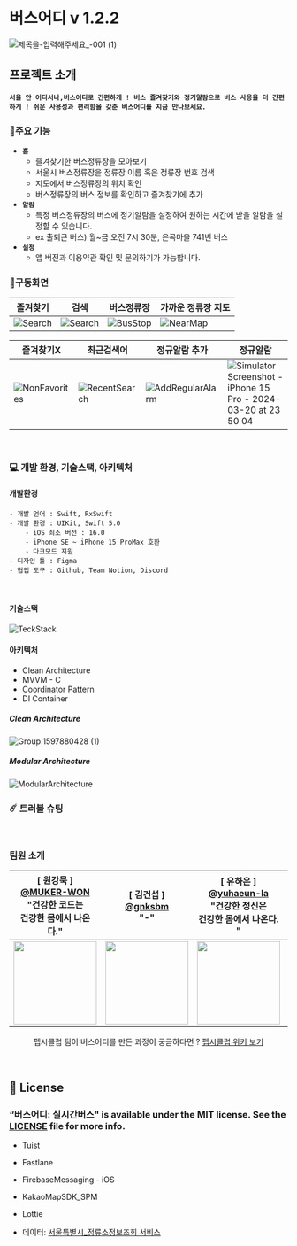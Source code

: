 # 버스어디 v 1.2.2 
![제목을-입력해주세요_-001 (1)](https://github.com/Pepsi-Club/WhereMyBus-iOS/assets/65907001/a97bb417-52b2-454b-9f79-7fb715b4d96c)

## 프로젝트 소개
**`서울 안 어디서나,버스어디로 간편하게 ! 버스 즐겨찾기와 정기알람으로 버스 사용을 더 간편하게 !
    쉬운 사용성과 편리함을 갖춘 버스어디를 지금 만나보세요.`**
    

### 💫주요 기능
- **`홈`**
    - 즐겨찾기한 버스정류장을 모아보기
    - 서울시 버스정류장을 정류장 이름 혹은 정류장 번호 검색
    - 지도에서 버스정류장의 위치 확인
    - 버스정류장의 버스 정보를 확인하고 즐겨찾기에 추가
- **`알람`** 
    - 특정 버스정류장의 버스에 정기알람을 설정하여 원하는 시간에 받을 알람을 설정할 수 있습니다.
    - ex 출퇴근 버스) 월~금 오전 7시 30분, 은곡마을 741번 버스 
- **`설정`** 
    - 앱 버전과 이용약관 확인 및 문의하기가 가능합니다.

### 📱구동화면

| 즐겨찾기 | 검색 | 버스정류장 | 가까운 정류장 지도 |
| --- | --- | --- | --- |
|![Search](https://github.com/Pepsi-Club/WhereMyBus-iOS/assets/91649269/60245d90-b78e-4ea8-bc6b-48418e0a5d8f)|![Search](https://github.com/Pepsi-Club/WhereMyBus-iOS/assets/91649269/9f89c5c4-11f4-42e5-95de-c71ba1e07316)|![BusStop](https://github.com/Pepsi-Club/WhereMyBus-iOS/assets/91649269/551aa349-20f7-4183-b8f0-0d159cc02e66)|![NearMap](https://github.com/Pepsi-Club/WhereMyBus-iOS/assets/91649269/d5516f98-a3e3-4ee1-9e8d-731a71cd94e9)|

| 즐겨찾기X | 최근검색어 | 정규알람 추가 | 정규알람 | 
| --- | --- | --- | --- |
| ![NonFavorites](https://github.com/Pepsi-Club/WhereMyBus-iOS/assets/91649269/938b5193-7f95-4050-afea-75a11ca7351c)|![RecentSearch](https://github.com/Pepsi-Club/WhereMyBus-iOS/assets/91649269/31e680db-c9a6-4485-bd75-c1a6f086c992)|![AddRegularAlarm](https://github.com/Pepsi-Club/WhereMyBus-iOS/assets/91649269/0fcb6763-3790-4545-8bfb-f4ff4839d92d)|![Simulator Screenshot - iPhone 15 Pro - 2024-03-20 at 23 50 04](https://github.com/Pepsi-Club/WhereMyBus-iOS/assets/91649269/214d4a6c-c079-4abd-827b-fe7432fb41d0)|

<br>

### 💻 개발 환경, 기술스택, 아키텍처

#### 개발환경
```
- 개발 언어 : Swift, RxSwift
- 개발 환경 : UIKit, Swift 5.0
    - iOS 최소 버전 : 16.0
    - iPhone SE ~ iPhone 15 ProMax 호환
    - 다크모드 지원
- 디자인 툴 : Figma
- 협업 도구 : Github, Team Notion, Discord
```
<br>

#### 기술스택
![TeckStack](https://github.com/Pepsi-Club/WhereByBus/assets/133845468/1bae919f-f2de-4d15-91de-85c2e8c5ea80)


#### 아키텍처
- Clean Architecture
- MVVM - C
- Coordinator Pattern
- DI Container

##### Clean Architecture
![Group 1597880428 (1)](https://github.com/Pepsi-Club/WhereMyBus-iOS/assets/65907001/86490d53-d7a6-46a3-bc92-5ac60299cbe3)

##### Modular Architecture

![ModularArchitecture](https://github.com/Pepsi-Club/WhereByBus/assets/133845468/c444851f-c108-40a2-9566-d617316a685f)

### ☄️ 트러블 슈팅



<br>

### 팀원 소개
<div align="center">

|[ 원강묵 ]<br/> [@MUKER-WON](https://github.com/MUKER-WON)<br/> "건강한 코드는 <br> 건강한 몸에서 나온다." | [ 김건섭 ]<br/> [@gnksbm](https://github.com/gnksbm)<br/> "-" | [ 유하은 ]<br/> [@yuhaeun-la](https://github.com/yuhaeun-la)<br/> "건강한 정신은 <br> 건강한 몸에서 나온다. " | [ 함지수 ]<br/> [@isakatty](https://github.com/isakatty)<br/> "정보를 머리에 cmd+s"|
| :----------------------------------------------------------: | :---------------------------------------------: | :------: | :-------------------------------------------------: |
|<img src = "https://github.com/isakatty/TIL/assets/133845468/dd5a38e0-2f11-4489-862d-2ddfe81d3666" width="150"> | <img src = "https://github.com/isakatty/TIL/assets/133845468/defeff23-b698-4144-809a-d00ebeade221" width="150"> | <img src = "https://github.com/isakatty/TIL/assets/133845468/c69e30b9-be85-457c-a381-5129029fc878" width="150">  | <img src = "https://github.com/isakatty/TIL/assets/133845468/bb2f4bcd-df40-4ba4-96c4-bce8e2bcda76" width="150"> |

 펩시클럽 팀이 버스어디를 만든 과정이 궁금하다면 ? [펩시클럽 위키 보기](https://github.com/Pepsi-Club/WhereMyBus-iOS/wiki)

</div>
 

<br>

## 📄 License
### “버스어디: 실시간버스" is available under the MIT license. See the [LICENSE](https://github.com/Pepsi-Club/BusComing/blob/dev/LICENSE) file for more info.
- Tuist
- Fastlane
- FirebaseMessaging - iOS
- KakaoMapSDK_SPM
- Lottie

- 데이터: [서울특별시_정류소정보조회 서비스](https://www.data.go.kr/tcs/dss/selectApiDataDetailView.do?publicDataPk=15000303)

<br />
